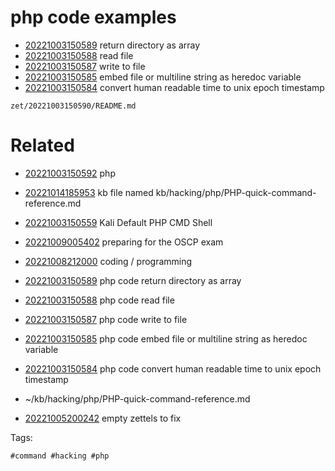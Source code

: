 # php code examples

- [20221003150589](/zet/20221003150589/README.md) return directory as array
- [20221003150588](/zet/20221003150588/README.md) read file
- [20221003150587](/zet/20221003150587/README.md) write to file
- [20221003150585](/zet/20221003150585/README.md) embed file or multiline string as heredoc variable
- [20221003150584](/zet/20221003150584/README.md) convert human readable time to unix epoch timestamp

` zet/20221003150590/README.md `

# Related

- [20221003150592](/zet/20221003150592/README.md) php

- [20221014185953](/zet/20221014185953/README.md) kb file named kb/hacking/php/PHP-quick-command-reference.md
- [20221003150559](/zet/20221003150559/README.md) Kali Default PHP CMD Shell
- [20221009005402](/zet/20221009005402/README.md) preparing for the OSCP exam
- [20221008212000](/zet/20221008212000/README.md) coding / programming
- [20221003150589](/zet/20221003150589/README.md) php code return directory as array
- [20221003150588](/zet/20221003150588/README.md) php code read file
- [20221003150587](/zet/20221003150587/README.md) php code write to file
- [20221003150585](/zet/20221003150585/README.md) php code embed file or multiline string as heredoc variable
- [20221003150584](/zet/20221003150584/README.md) php code convert human readable time to unix epoch timestamp
- ~/kb/hacking/php/PHP-quick-command-reference.md
- [20221005200242](/zet/20221005200242/README.md) empty zettels to fix

Tags:

    #command #hacking #php 
